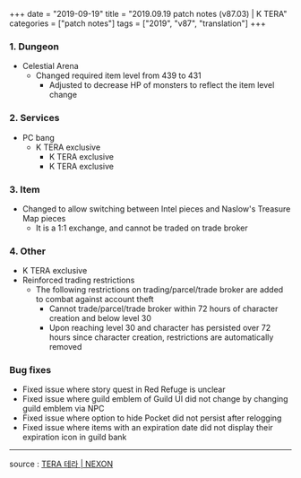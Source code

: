 +++
date = "2019-09-19"
title = "2019.09.19 patch notes (v87.03) | K TERA"
categories = ["patch notes"]
tags = ["2019", "v87", "translation"]
+++

### 1. Dungeon
- Celestial Arena
  - Changed required item level from 439 to 431
    - Adjusted to decrease HP of monsters to reflect the item level change

### 2. Services
- PC bang
  - K TERA exclusive
    - K TERA exclusive
    - K TERA exclusive

### 3. Item
- Changed to allow switching between Intel pieces and Naslow's Treasure Map pieces
  - It is a 1:1 exchange, and cannot be traded on trade broker

### 4. Other
- K TERA exclusive
- Reinforced trading restrictions
  - The following restrictions on trading/parcel/trade broker are added to combat against account theft
    - Cannot trade/parcel/trade broker within 72 hours of character creation and below level 30
    - Upon reaching level 30 and character has persisted over 72 hours since character creation, restrictions are automatically removed

### Bug fixes
- Fixed issue where story quest in Red Refuge is unclear
- Fixed issue where guild emblem of Guild UI did not change by changing guild emblem via NPC
- Fixed issue where option to hide Pocket did not persist after relogging
- Fixed issue where items with an expiration date did not display their expiration icon in guild bank

----

source : [TERA 테라 | NEXON](http://tera.nexon.com/news/update/view.aspx?n4articlesn=410)
